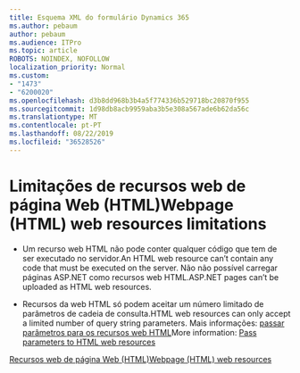 ```yaml
---
title: Esquema XML do formulário Dynamics 365
ms.author: pebaum
author: pebaum
ms.audience: ITPro
ms.topic: article
ROBOTS: NOINDEX, NOFOLLOW
localization_priority: Normal
ms.custom:
- "1473"
- "6200020"
ms.openlocfilehash: d3b8dd968b3b4a5f774336b529718bc20870f955
ms.sourcegitcommit: 1d98db8acb9959aba3b5e308a567ade6b62da56c
ms.translationtype: MT
ms.contentlocale: pt-PT
ms.lasthandoff: 08/22/2019
ms.locfileid: "36528526"
---
```

# <a name="webpage-html-web-resources-limitations"></a><span data-ttu-id="65f5a-102">Limitações de recursos web de página Web (HTML)</span><span class="sxs-lookup"><span data-stu-id="65f5a-102">Webpage (HTML) web resources limitations</span></span>

* <span data-ttu-id="65f5a-103">Um recurso web HTML não pode conter qualquer código que tem de ser executado no servidor.</span><span class="sxs-lookup"><span data-stu-id="65f5a-103">An HTML web resource can’t contain any code that must be executed on the server.</span></span> <span data-ttu-id="65f5a-104">Não não possível carregar páginas ASP.NET como recursos web HTML.</span><span class="sxs-lookup"><span data-stu-id="65f5a-104">ASP.NET pages can’t be uploaded as HTML web resources.</span></span>

* <span data-ttu-id="65f5a-105">Recursos da web HTML só podem aceitar um número limitado de parâmetros de cadeia de consulta.</span><span class="sxs-lookup"><span data-stu-id="65f5a-105">HTML web resources can only accept a limited number of query string parameters.</span></span> <span data-ttu-id="65f5a-106">Mais informações: [passar parâmetros para os recursos web HTML](https://docs.microsoft.com/dynamics365/customer-engagement/developer/webpage-html-web-resources#BKMK_PassingParametersToWebResources)</span><span class="sxs-lookup"><span data-stu-id="65f5a-106">More information: [Pass parameters to HTML web resources](https://docs.microsoft.com/dynamics365/customer-engagement/developer/webpage-html-web-resources#BKMK_PassingParametersToWebResources)</span></span>

[<span data-ttu-id="65f5a-107">Recursos web de página Web (HTML)</span><span class="sxs-lookup"><span data-stu-id="65f5a-107">Webpage (HTML) web resources</span></span>](https://docs.microsoft.com/dynamics365/customer-engagement/developer/webpage-html-web-resources)
